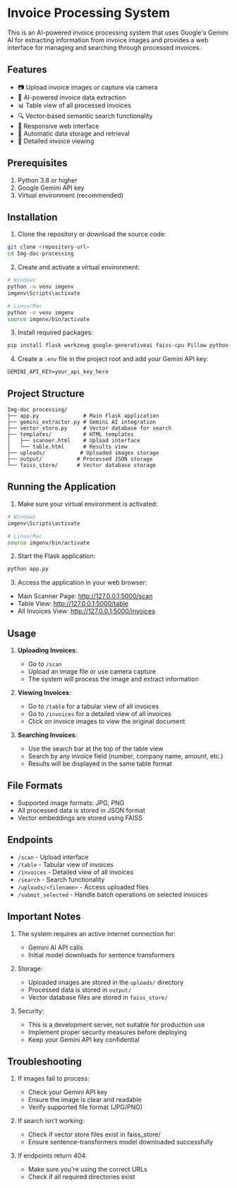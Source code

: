 # Invoice Processing System

This is an AI-powered invoice processing system that uses Google's Gemini AI for extracting information from invoice images and provides a web interface for managing and searching through processed invoices.

## Features

- 📷 Upload invoice images or capture via camera
- 🤖 AI-powered invoice data extraction
- 📊 Table view of all processed invoices
- 🔍 Vector-based semantic search functionality
- 📱 Responsive web interface
- 💾 Automatic data storage and retrieval
- 📄 Detailed invoice viewing

## Prerequisites

1. Python 3.8 or higher
2. Google Gemini API key
3. Virtual environment (recommended)

## Installation

1. Clone the repository or download the source code:
```bash
git clone <repository-url>
cd Img-doc-processing
```

2. Create and activate a virtual environment:
```bash
# Windows
python -m venv imgenv
imgenv\Scripts\activate

# Linux/Mac
python -m venv imgenv
source imgenv/bin/activate
```

3. Install required packages:
```bash
pip install flask werkzeug google-generativeai faiss-cpu Pillow python-dotenv sentence-transformers
```

4. Create a `.env` file in the project root and add your Gemini API key:
```
GEMINI_API_KEY=your_api_key_here
```

## Project Structure

```
Img-doc processing/
├── app.py              # Main Flask application
├── gemini_extractor.py # Gemini AI integration
├── vector_store.py     # Vector database for search
├── templates/          # HTML templates
│   ├── scanner.html    # Upload interface
│   └── table.html      # Results view
├── uploads/           # Uploaded images storage
├── output/           # Processed JSON storage
└── faiss_store/      # Vector database storage
```

## Running the Application

1. Make sure your virtual environment is activated:
```bash
# Windows
imgenv\Scripts\activate

# Linux/Mac
source imgenv/bin/activate
```

2. Start the Flask application:
```bash
python app.py
```

3. Access the application in your web browser:
- Main Scanner Page: http://127.0.0.1:5000/scan
- Table View: http://127.0.0.1:5000/table
- All Invoices View: http://127.0.0.1:5000/invoices

## Usage

1. **Uploading Invoices**:
   - Go to `/scan`
   - Upload an image file or use camera capture
   - The system will process the image and extract information

2. **Viewing Invoices**:
   - Go to `/table` for a tabular view of all invoices
   - Go to `/invoices` for a detailed view of all invoices
   - Click on invoice images to view the original document

3. **Searching Invoices**:
   - Use the search bar at the top of the table view
   - Search by any invoice field (number, company name, amount, etc.)
   - Results will be displayed in the same table format

## File Formats

- Supported image formats: JPG, PNG
- All processed data is stored in JSON format
- Vector embeddings are stored using FAISS

## Endpoints

- `/scan` - Upload interface
- `/table` - Tabular view of invoices
- `/invoices` - Detailed view of all invoices
- `/search` - Search functionality
- `/uploads/<filename>` - Access uploaded files
- `/submit_selected` - Handle batch operations on selected invoices

## Important Notes

1. The system requires an active internet connection for:
   - Gemini AI API calls
   - Initial model downloads for sentence transformers

2. Storage:
   - Uploaded images are stored in the `uploads/` directory
   - Processed data is stored in `output/`
   - Vector database files are stored in `faiss_store/`

3. Security:
   - This is a development server, not suitable for production use
   - Implement proper security measures before deploying
   - Keep your Gemini API key confidential

## Troubleshooting

1. If images fail to process:
   - Check your Gemini API key
   - Ensure the image is clear and readable
   - Verify supported file format (JPG/PNG)

2. If search isn't working:
   - Check if vector store files exist in faiss_store/
   - Ensure sentence-transformers model downloaded successfully

3. If endpoints return 404:
   - Make sure you're using the correct URLs
   - Check if all required directories exist
